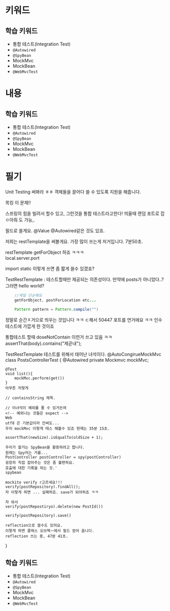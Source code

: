 # 키워드

## 학습 키워드

- 통합 테스트(Integration Test)
- `@Autowired`
- `@SpyBean`
- MockMvc
- MockBean
- `@WebMvcTest`

# 내용

## 학습 키워드

- 통합 테스트(Integration Test)
- `@Autowired`
- `@SpyBean`
- MockMvc
- MockBean
- `@WebMvcTest`

# 필기

Unit Testing 써봐라 ㅎㅎ
객체들을 끌어다 쓸 수 있도록 지원을 해줍니다.

목킹 이 문제!!

스프링의 힘을 빌려서 할수 있고, 그런것을 통합 테스트라고한다!
띄울때 랜덤 포트로 잡ㅇ아줘 도 가능,.

필드로 쓸게요.
@Value
@Autowired같은 것도 있죠.

저희는 restTemplate을 써볼게요. 가장 많이 쓰는게 저거입니다. 7분50초.

restTemplate getForObject 하죠 ㅋㅋㅋ\
local.server.port

import static 이렇게 쓰면 좀 짧게 쓸수 있겠죠?

TestRestTemplate : 테스트할때만 제공되는 의존성이다.
만약에 posts가 아니었다..? 그러면 hello world?

```java
    //제일 단순해요
    getForObject, postForLocation etc...

    Pattern pattern = Pattern.compile("")


```

정말로 순간ㅈ거으로 띄우는 것입니다 ㅋㅋ
ㄷ해서 50447 포트를 연거에요 ㅋㅋ
인수테스트에 가깝게 한 것이죠

통합테스트 할때 doseNotContain 이런거 쓰고 있음 ㅋㅋ
assertThat(body).contains("제곧내");

TestRestTemplate
테스트를 위해서 태어난 녀석이다.
@AutoCongirueMockMvc
class PostsControllerTest {
@Autowired
private Mockmvc mockMvc;

    @Test
    void list(){
        mockMvc.perform(get())
    }
    아무튼 저렇게

    // containsString 제목.

    // 이녀석이 예외를 줄 수 있거든여
    <!-- 예외나는 것들은 expect -->
    Web
    utf8 은 기본값이라 안써도...
    우리 mockMvc 이렇게 테스 해볼수 있죠 현재는 35분 15초.

    assertThat(newSize).isEqualTo(oldSize + 1);

    우리가 할거는 SpyBean을 활용하려고 합니다.
    원래는 Spy라는 거를...
    PostController postController = spy(postController)
    굉장히 직접 잡아주는 것은 좀 불편하요.
    호출에 대한 기록을 하는 것.'
    spybean

    mockito verify r고르세요!!!
    verify(postRepository).findAll();
    자 이렇게 하면 ... 실패하죠. save가 되야하죠 ㅋㅋ

    자 와서
    verify(postRepostiryo).delete(new PostId())

    verify(postRepository).save()

    reflection으로 쓸수도 있어요.
    이렇게 하면 클래스 오브젝ㅡ에서 필드 얻어 옵니다.
    reflection 쓰는 중, 47분 41초.

}

## 학습 키워드

- 통합 테스트(Integration Test)
- `@Autowired`
- `@SpyBean`
- MockMvc
- MockBean
- `@WebMvcTest`
